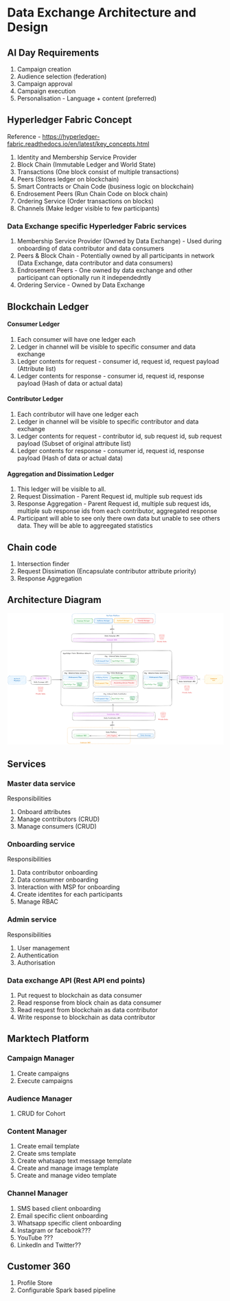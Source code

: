 # Data Exchange Architecture and Design

## AI Day Requirements
1. Campaign creation
2. Audience selection (federation)
3. Campaign approval
4. Campaign execution
5. Personalisation - Language + content (preferred)

## Hyperledger Fabric Concept

Reference - https://hyperledger-fabric.readthedocs.io/en/latest/key_concepts.html

1. Identity and Membership Service Provider
2. Block Chain (Immutable Ledger and World State)
3. Transactions (One block consist of multiple transactions)
4. Peers (Stores ledger on blockchain)
5. Smart Contracts or Chain Code (business logic on blockchain)
6. Endrosement Peers (Run Chain Code on block chain)
7. Ordering Service (Order transactions on blocks)
8. Channels (Make ledger visible to few participants)

### Data Exchange specific Hyperledger Fabric services
1. Membership Service Provider (Owned by Data Exchange) - Used during onboarding of data contributor and data consumers
2. Peers & Block Chain - Potentially owned by all participants in network (Data Exchange, data contributor and data consumers)
3. Endrosement Peers - One owned by data exchange and other participant can optionally run it independedntly
4. Ordering Service - Owned by Data Exchange

## Blockchain Ledger
#### Consumer Ledger
1. Each consumer will have one ledger each
2. Ledger in channel will be visible to specific consumer and data exchange
3. Ledger contents for request - consumer id, request id, request payload (Attribute list)
4. Ledger contents for response - consumer id, request id, response payload (Hash of data or actual data)

#### Contributor Ledger
1. Each contributor will have one ledger each
2. Ledger in channel will be visible to specific contributor and data exchange
3. Ledger contents for request - contributor id, sub request id, sub request payload (Subset of original attribute list)
4. Ledger contents for response - consumer id, request id, response payload (Hash of data or actual data)

#### Aggregation and Dissimation Ledger
1. This ledger will be visible to all.
2. Request Dissimation - Parent Request id, multiple sub request ids
3. Response Aggregation - Parent Request id, multiple sub request ids, multiple sub response ids from each contributor, aggregated response
4. Participant will able to see only there own data but unable to see others data. They will be able to aggreegated statistics

## Chain code
1. Intersection finder
2. Request Dissimation (Encapsulate contributor attribute priority)
3. Response Aggregation

## Architecture Diagram
![Architecture](images/DataExchangeArchitecture.png)

## Services
### Master data service
Responsibilities
1. Onboard attributes
2. Manage contributors (CRUD)
3. Manage consumers (CRUD)

### Onboarding service
Responsibilities
1. Data contributor onboarding
2. Data consumner onboarding
3. Interaction with MSP for onboarding
4. Create identites for each participants
5. Manage RBAC

### Admin service
Responsibilities
1. User management
2. Authentication 
3. Authorisation

### Data exchange API (Rest API end points)
1. Put request to blockchain as data consumer
2. Read response from block chain as data consumer
3. Read request from blockchain as data contributor
4. Write response to blockchain as data contributor

## Marktech Platform
### Campaign Manager
1. Create campaigns
2. Execute campaigns

### Audience Manager 
1. CRUD for Cohort

### Content Manager
1. Create email template
2. Create sms template
3. Create whatsapp text message template
4. Create and manage image template
5. Create and manage video template

### Channel Manager
1. SMS based client onboarding
2. Email specific client onboarding
3. Whatsapp specific client onboarding
4. Instagram or facebook???
5. YouTube ???
6. LinkedIn and Twitter??

## Customer 360
1. Profile Store
2. Configurable Spark based pipeline